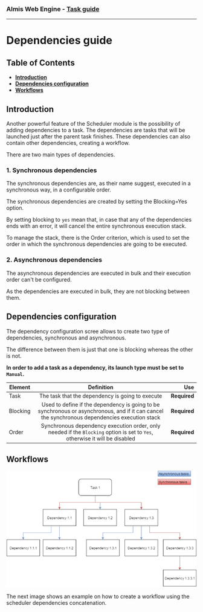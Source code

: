 ### Almis Web Engine - **[Task guide](tasks.md)**

---

# **Dependencies guide**

## Table of Contents

* **[Introduction](#introduction)**
* **[Dependencies configuration](#dependencies-configuration)**
* **[Workflows](#workflows)**


## Introduction

Another powerful feature of the Scheduler module is the possibility of adding dependencies to a task. The dependencies are tasks that will be launched just after the parent task finishes. These dependencies can also contain other dependencies, creating a workflow.

There are two main types of dependencies.

### 1. Synchronous dependencies ###

The synchronous dependencies are, as their name suggest, executed in a synchronous way, in a configurable order.

The synchronous dependencies are created by setting the Blocking=Yes option.

By setting blocking to `yes` mean that, in case that any of the dependencies ends with an error, it will cancel the entire synchronous execution stack.

To manage the stack, there is the Order criterion, which is used to set the order in which the synchronous dependencies are going to be executed. 

### 2. Asynchronous dependencies ###

The asynchronous dependencies are executed in bulk and their execution order can't be configured.

As the dependencies are executed in bulk, they are not blocking between them.

## Dependencies configuration

The dependency configuration scree allows to create two type of dependencies, synchronous and asynchronous.

The difference between them is just that one is blocking whereas the other is not.

**In order to add a task as a dependency, its launch type must be set to `Manual`.**

| Element       | Definition    | Use   |
| ------------- |:-------------:| -----:|
| Task          | The task that the dependency is going to execute    | **Required** |
| Blocking      | Used to define if the dependency is going to be synchronous or asynchronous, and if it can cancel the synchronous dependencies execution stack | **Required** |
|Order   | Synchronous dependency execution order, only needed if the `Blocking` option is set to `Yes`, otherwise it will be disabled |  **Required** |

## Workflows

![Workflow example](images/Diagrama_sin_nombre__2_.png)

The next image shows an example on how to create a workflow using the scheduler dependencies concatenation.

